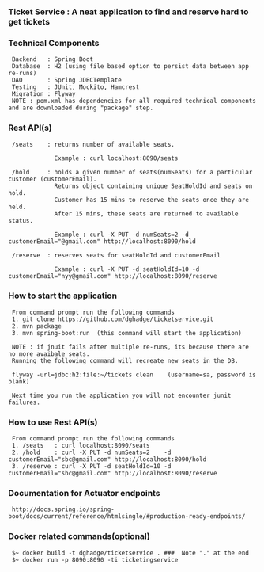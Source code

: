 ###  Ticket Service : A neat application to find and reserve hard to get tickets

###  Technical Components
     Backend   : Spring Boot
     Database  : H2 (using file based option to persist data between app re-runs)
     DAO       : Spring JDBCTemplate
     Testing   : JUnit, Mockito, Hamcrest
     Migration : Flyway
     NOTE : pom.xml has dependencies for all required technical components and are downloaded during "package" step.

### Rest API(s)
     /seats    : returns number of available seats. 
                 
                 Example : curl localhost:8090/seats
                 
     /hold     : holds a given number of seats(numSeats) for a particular customer (customerEmail). 
                 Returns object containing unique SeatHoldId and seats on hold.
                 Customer has 15 mins to reserve the seats once they are held. 
                 After 15 mins, these seats are returned to available status.
                 
                 Example : curl -X PUT -d numSeats=2 -d customerEmail="@gmail.com" http://localhost:8090/hold

     /reserve  : reserves seats for seatHoldId and customerEmail
          
                 Example : curl -X PUT -d seatHoldId=10 -d customerEmail="nyy@gmail.com" http://localhost:8090/reserve

###  How to start the application
     From command prompt run the following commands
     1. git clone https://github.com/dghadge/ticketservice.git
     2. mvn package 
     3. mvn spring-boot:run  (this command will start the application)
     
     NOTE : if jnuit fails after multiple re-runs, its because there are no more avaibale seats. 
     Running the following command will recreate new seats in the DB. 
    
     flyway -url=jdbc:h2:file:~/tickets clean    (username=sa, password is blank)
     
     Next time you run the application you will not encounter junit failures. 
     
###  How to use Rest API(s) 
     From command prompt run the following commands
     1. /seats   : curl localhost:8090/seats
     2. /hold    : curl -X PUT -d numSeats=2    -d customerEmail="sbc@gmail.com" http://localhost:8090/hold
     3. /reserve : curl -X PUT -d seatHoldId=10 -d customerEmail="sbc@gmail.com" http://localhost:8090/reserve
     
###  Documentation for Actuator endpoints 
     http://docs.spring.io/spring-boot/docs/current/reference/htmlsingle/#production-ready-endpoints/

###  Docker related commands(optional)
     $~ docker build -t dghadge/ticketservice . ###  Note "." at the end
     $~ docker run -p 8090:8090 -ti ticketingservice
